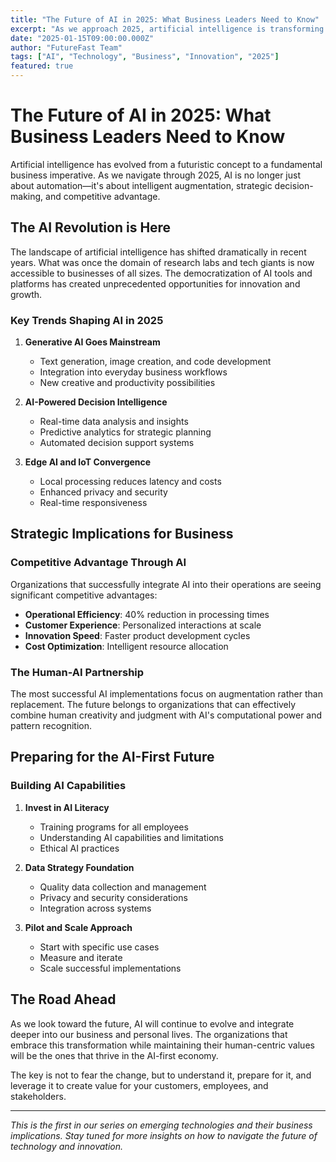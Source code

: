 ```yaml
---
title: "The Future of AI in 2025: What Business Leaders Need to Know"
excerpt: "As we approach 2025, artificial intelligence is transforming every industry. Here's what executives and decision-makers should understand about the AI revolution."
date: "2025-01-15T09:00:00.000Z"
author: "FutureFast Team"
tags: ["AI", "Technology", "Business", "Innovation", "2025"]
featured: true
---
```


# The Future of AI in 2025: What Business Leaders Need to Know

Artificial intelligence has evolved from a futuristic concept to a fundamental business imperative. As we navigate through 2025, AI is no longer just about automation—it's about intelligent augmentation, strategic decision-making, and competitive advantage.

## The AI Revolution is Here

The landscape of artificial intelligence has shifted dramatically in recent years. What was once the domain of research labs and tech giants is now accessible to businesses of all sizes. The democratization of AI tools and platforms has created unprecedented opportunities for innovation and growth.

### Key Trends Shaping AI in 2025

1. **Generative AI Goes Mainstream**
   - Text generation, image creation, and code development
   - Integration into everyday business workflows
   - New creative and productivity possibilities

2. **AI-Powered Decision Intelligence**
   - Real-time data analysis and insights
   - Predictive analytics for strategic planning
   - Automated decision support systems

3. **Edge AI and IoT Convergence**
   - Local processing reduces latency and costs
   - Enhanced privacy and security
   - Real-time responsiveness

## Strategic Implications for Business

### Competitive Advantage Through AI

Organizations that successfully integrate AI into their operations are seeing significant competitive advantages:

- **Operational Efficiency**: 40% reduction in processing times
- **Customer Experience**: Personalized interactions at scale
- **Innovation Speed**: Faster product development cycles
- **Cost Optimization**: Intelligent resource allocation

### The Human-AI Partnership

The most successful AI implementations focus on augmentation rather than replacement. The future belongs to organizations that can effectively combine human creativity and judgment with AI's computational power and pattern recognition.

## Preparing for the AI-First Future

### Building AI Capabilities

1. **Invest in AI Literacy**
   - Training programs for all employees
   - Understanding AI capabilities and limitations
   - Ethical AI practices

2. **Data Strategy Foundation**
   - Quality data collection and management
   - Privacy and security considerations
   - Integration across systems

3. **Pilot and Scale Approach**
   - Start with specific use cases
   - Measure and iterate
   - Scale successful implementations

## The Road Ahead

As we look toward the future, AI will continue to evolve and integrate deeper into our business and personal lives. The organizations that embrace this transformation while maintaining their human-centric values will be the ones that thrive in the AI-first economy.

The key is not to fear the change, but to understand it, prepare for it, and leverage it to create value for your customers, employees, and stakeholders.

---

*This is the first in our series on emerging technologies and their business implications. Stay tuned for more insights on how to navigate the future of technology and innovation.* 